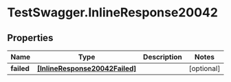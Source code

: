 # TestSwagger.InlineResponse20042

## Properties

Name | Type | Description | Notes
------------ | ------------- | ------------- | -------------
**failed** | [**[InlineResponse20042Failed]**](InlineResponse20042Failed.md) |  | [optional] 


